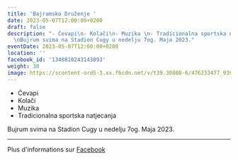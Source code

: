 ```yaml
---
title: 'Bajramsko Druženje '
date: 2023-05-07T12:00:00+0200
draft: false
description: "- Ćevapi\n- Kolači\n- Muzika \n- Tradicionalna sportska natjecanja\n\
  \nBujrum svima na Stadion Cugy u nedelju 7og. Maja 2023."
eventDate: 2023-05-07T12:00:00+0200
location: ''
facebook_id: '1340810243143093'
weight: 30
image: https://scontent-ord5-3.xx.fbcdn.net/v/t39.30808-6/476233477_936651505262116_4103480540059516894_n.jpg?_nc_cat=110&ccb=1-7&_nc_sid=9e60e4&_nc_ohc=XO4ZaQgVAw0Q7kNvwHdvGSC&_nc_oc=AdkoxPejlZoRj15gB05R-6AluwAq6aEBWxtDZ1WSkaMgzmd0alCBROXuLycJJh56hwo&_nc_zt=23&_nc_ht=scontent-ord5-3.xx&edm=ABTKTjYEAAAA&_nc_gid=ptuU3mutXAv8ym6-9os5eA&_nc_tpa=Q5bMBQGE8MG8xAtwjGn4DYPul19rjd4Q0_OywIHUtxCoxrdeASjJglu9vhdBZkEobc9oY59HYdkdvrqrNw&oh=00_Afd4HIPg4VvCHEuJYnMOoW6kuMxMRwNSJQXpibxDpcifLg&oe=690355CB
---
```


- Ćevapi
- Kolači
- Muzika 
- Tradicionalna sportska natjecanja

Bujrum svima na Stadion Cugy u nedelju 7og. Maja 2023.

---

Plus d'informations sur [Facebook](https://facebook.com/events/1340810243143093)